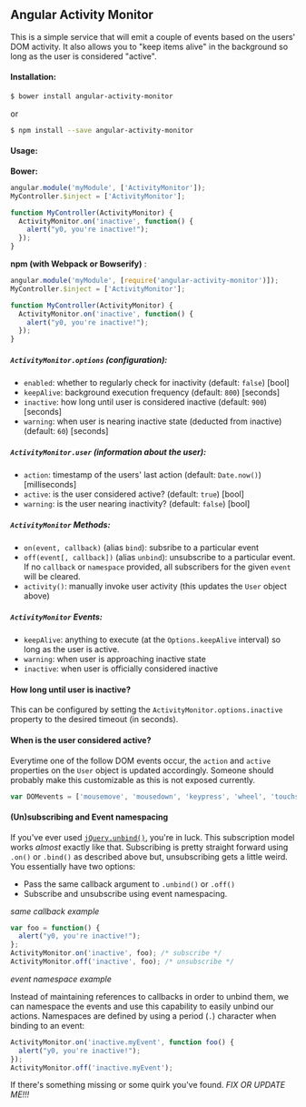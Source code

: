 ## Angular Activity Monitor
This is a simple service that will emit a couple of events based on the users' DOM activity. It also allows you to "keep items alive" in the background so long as the user is considered "active".

#### Installation:
```bash
$ bower install angular-activity-monitor
```
or

```bash
$ npm install --save angular-activity-monitor
```

#### Usage:
**Bower:** 
```js
angular.module('myModule', ['ActivityMonitor']);
MyController.$inject = ['ActivityMonitor'];

function MyController(ActivityMonitor) {
  ActivityMonitor.on('inactive', function() {
    alert("y0, you're inactive!");
  });
}
```

**npm (with Webpack or Bowserify)** :
```js
angular.module('myModule', [require('angular-activity-monitor')]);
MyController.$inject = ['ActivityMonitor'];

function MyController(ActivityMonitor) {
  ActivityMonitor.on('inactive', function() {
    alert("y0, you're inactive!");
  });
}
```

##### `ActivityMonitor.options` (configuration):
 * `enabled`: whether to regularly check for inactivity (default: `false`) [bool]
 * `keepAlive`: background execution frequency (default: `800`) [seconds]
 * `inactive`: how long until user is considered inactive (default: `900`) [seconds]
 * `warning`: when user is nearing inactive state (deducted from inactive) (default: `60`) [seconds]

##### `ActivityMonitor.user` (information about the user):
 * `action`: timestamp of the users' last action (default: `Date.now()`) [milliseconds]
 * `active`: is the user considered active? (default: `true`) [bool]
 * `warning`: is the user nearing inactivity? (default: `false`) [bool]

##### `ActivityMonitor` Methods:
 * `on(event, callback)` (alias `bind`): subsribe to a particular event
 * `off(event[, callback])` (alias `unbind`): unsubscribe to a particular event. If no `callback` or `namespace` provided, all subscribers for the given `event` will be cleared.
 * `activity()`: manually invoke user activity (this updates the `User` object above)

##### `ActivityMonitor` Events:
 * `keepAlive`: anything to execute (at the `Options.keepAlive` interval) so long as the user is active.
 * `warning`: when user is approaching inactive state
 * `inactive`: when user is officially considered inactive
 
#### How long until user is inactive?
This can be configured by setting the `ActivityMonitor.options.inactive` property to the desired timeout (in seconds).

#### When is the user considered active?
Everytime one of the follow DOM events occur, the `action` and `active` properties on the `User` object is updated accordingly. Someone should probably make this customizable as this is not exposed currently.
```js
var DOMevents = ['mousemove', 'mousedown', 'keypress', 'wheel', 'touchstart', 'scroll'];
```

#### (Un)subscribing and Event namespacing
If you've ever used [`jQuery.unbind()`](http://api.jquery.com/unbind/), you're in luck. This subscription model works _almost_ exactly like that. Subscribing is pretty straight forward using `.on()` or `.bind()` as described above but, unsubscribing gets a little weird. You essentially have two options:
 - Pass the same callback argument to `.unbind()` or `.off()`
 - Subscribe and unsubscribe using event namespacing.

_same callback example_
```js
var foo = function() {
  alert("y0, you're inactive!");
};
ActivityMonitor.on('inactive', foo); /* subscribe */
ActivityMonitor.off('inactive', foo); /* unsubscribe */
```

_event namespace example_

Instead of maintaining references to callbacks in order to unbind them, we can namespace the events and use this capability to easily unbind our actions. Namespaces are defined by using a period (`.`) character when binding to an event:
```js
ActivityMonitor.on('inactive.myEvent', function foo() {
  alert("y0, you're inactive!");
});
ActivityMonitor.off('inactive.myEvent');
```

If there's something missing or some quirk you've found. _FIX OR UPDATE ME!!!_
